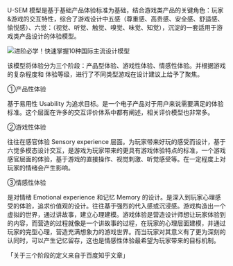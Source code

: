 U-SEM 模型是基于基础产品体验标准为基础，结合游戏类产品的关键角色：玩家&游戏的交互特性，综合了游戏设计中五感（尊重感、高贵感、安全感、舒适感、愉悦感）、六觉：（视觉、听觉、触觉、嗅觉、味觉、知觉），沉淀的一套适用于游戏类产品设计的体验模型。

![进阶必学！快速掌握10种国际主流设计模型](https://image.uisdc.com/wp-content/uploads/2024/02/uisdc-cp-20240205-14-1.jpg)

该模型将体验分为三个阶段：产品型体验、游戏性体验、情感性体验。并根据游戏的复杂程度和 体验等级，进行了不同类型游戏在设计建议上给予了聚焦。

①产品性体验

基于易用性 Usability 为追求目标。是一个电子产品对于用户来说需要满足的体验标准。这个层面在许多的交互评价体系中都有阐述，相关评价模型也非常多。

②游戏性体验

往往在感官体验 Sensory experience 层面。为玩家带来好玩的感受而设计，基于六觉多模态设计交互，是游戏为玩家带来的更具有游戏体验特点的标准，一个游戏感官层面的体验，基于游戏的直接操作、视觉刺激、听觉感受等。在一定程度上对玩家的情绪会产生影响。

③情感性体验

是对情绪 Emotional experience 和记忆 Memory 的设计。是深入到玩家心理感受的体验，追求价值观的设计。往往基于强烈的代入感或沉浸感。游戏构造出一个虚拟的世界，通过讲故事，建立心理建模。游戏体验是营造设计师想让玩家体验到的内容，而营造的过程就像是一个讲故事的过程，在玩家的心理层面建模，并通过玩家的完型心理，营造充满想象力的游戏世界。而当玩家对其意义有了更为深刻的认同时，可以产生记忆留存，这也是情感性体验最希望为玩家带来的目标机制。

「关于三个阶段的定义来自于百度知乎文章」
